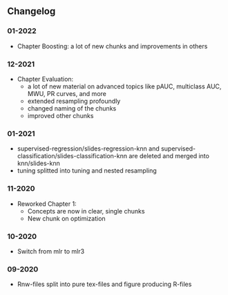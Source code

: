 ## Changelog

### 01-2022
- Chapter Boosting: a lot of new chunks and improvements in others

### 12-2021
- Chapter Evaluation:
  - a lot of new material on advanced topics like pAUC, multiclass AUC, MWU, PR curves, and more
  - extended resampling profoundly
  - changed naming of the chunks
  - improved other chunks


### 01-2021
- supervised-regression/slides-regression-knn and supervised-classification/slides-classification-knn are deleted and merged into knn/slides-knn
- tuning splitted into tuning and nested resampling

### 11-2020
- Reworked Chapter 1: 
    - Concepts are now in clear, single chunks
    - New chunk on optimization

### 10-2020
- Switch from mlr to mlr3
    

### 09-2020
- Rnw-files split into pure tex-files and figure producing R-files
